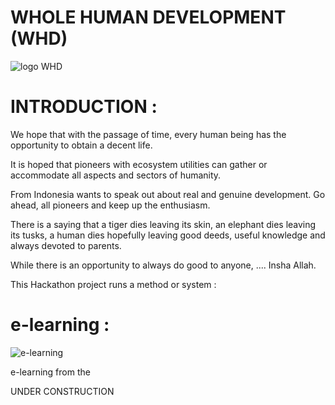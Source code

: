 # WHOLE HUMAN DEVELOPMENT (WHD)
![logo WHD](https://github.com/Alvaromeo999/testnet/assets/133835563/cdd9b91c-cb45-478b-b09c-acd80ba9a961)

# INTRODUCTION :

We hope that with the passage of time, every human being has the opportunity to obtain a decent life.

It is hoped that pioneers with ecosystem utilities can gather or accommodate all aspects and sectors of humanity.

From Indonesia wants to speak out about real and genuine development. Go ahead, all pioneers and keep up the enthusiasm.

There is a saying that a tiger dies leaving its skin, an elephant dies leaving its tusks, a human dies hopefully leaving good deeds, useful knowledge and always devoted to parents.

While there is an opportunity to always do good to anyone, .... Insha Allah.

This Hackathon project runs a method or system :

# e-learning :
![e-learning](https://github.com/Alvaromeo999/testnet/assets/133835563/68b92489-7f6d-4b1d-8aa9-ee953ecc47f3)

e-learning from the 








UNDER CONSTRUCTION


